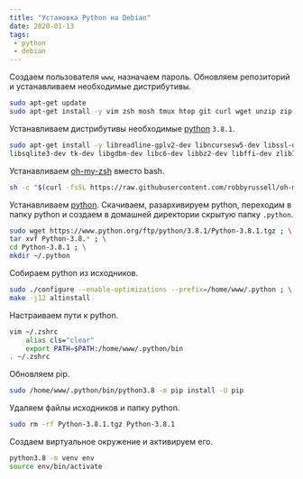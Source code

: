 ```yaml
---
title: "Установка Python на Debian"
date: 2020-01-13
tags:
 - python
 - debian 
---
```

Создаем пользователя `www`, назначаем пароль.
Обновляем репозиторий и устанавливаем необходимые дистрибутивы.
```sh
sudo apt-get update 
sudo apt-get install -y vim zsh mosh tmux htop git curl wget unzip zip gcc build-essential make
```
Устанавливаем дистрибутивы необходимые [python] `3.8.1`.
```sh
sudo apt-get install -y libreadline-gplv2-dev libncursesw5-dev libssl-dev \
libsqlite3-dev tk-dev libgdbm-dev libc6-dev libbz2-dev libffi-dev zlib1g-dev
```
Устанавливаем [oh-my-zsh](https://github.com/robbyrussell/oh-my-zsh) вместо bash.
```sh
sh -c "$(curl -fsSL https://raw.githubusercontent.com/robbyrussell/oh-my-zsh/master/tools/install.sh)"
``` 
Устанавливаем [python]. Скачиваем, разархивируем python, переходим в папку python и создаем в домашней директории скрытую папку `.python`.
```sh
sudo wget https://www.python.org/ftp/python/3.8.1/Python-3.8.1.tgz ; \
tar xvf Python-3.8.* ; \
cd Python-3.8.1 ; \
mkdir ~/.python
```
Собираем python из исходников.
```sh
sudo ./configure --enable-optimizations --prefix=/home/www/.python ; \
make -j12 altinstall
```
Настраиваем пути к python.
```sh
vim ~/.zshrc
	alias cls="clear"
	export PATH=$PATH:/home/www/.python/bin
. ~/.zshrc
```
Обновляем pip.
```sh
sudo /home/www/.python/bin/python3.8 -m pip install -U pip
```
Удаляем файлы исходников и папку python.
```sh
sudo rm -rf Python-3.8.1.tgz Python-3.8.1
```
Создаем виртуальное окружение и активируем его.
```sh
python3.8 -m venv env
source env/bin/activate
```
[python]: <https://www.python.org>
